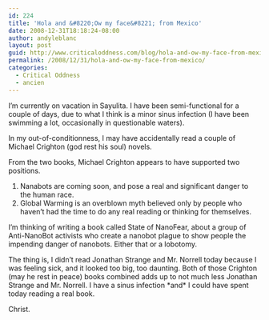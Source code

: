 ```yaml
---
id: 224
title: 'Hola and &#8220;Ow my face&#8221; from Mexico'
date: 2008-12-31T18:18:24-08:00
author: andyleblanc
layout: post
guid: http://www.criticaloddness.com/blog/hola-and-ow-my-face-from-mexico/
permalink: /2008/12/31/hola-and-ow-my-face-from-mexico/
categories:
  - Critical Oddness
  - ancien
---
```

I&#8217;m currently on vacation in Sayulita. I have been semi-functional for a couple of days, due to what I think is a minor sinus infection (I have been swimming a lot, occasionally in questionable waters).

In my out-of-conditionness, I may have accidentally read a couple of Michael Crighton (god rest his soul) novels.

From the two books, Michael Crighton appears to have supported two positions.

1) Nanabots are coming soon, and pose a real and significant danger to the human race.  
2) Global Warming is an overblown myth believed only by people who haven&#8217;t had the time to do any real reading or thinking for themselves.

I&#8217;m thinking of writing a book called State of NanoFear, about a group of Anti-NanoBot activists who create a nanobot plague to show people the impending danger of nanobots. Either that or a lobotomy.

The thing is, I didn&#8217;t read Jonathan Strange and Mr. Norrell today because I was feeling sick, and it looked too big, too daunting. Both of those Crighton (may he rest in peace) books combined adds up to not much less Jonathan Strange and Mr. Norrell. I have a sinus infection \*and\* I could have spent today reading a real book.

Christ.
